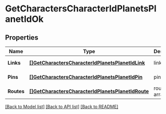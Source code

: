 # GetCharactersCharacterIdPlanetsPlanetIdOk

## Properties
Name | Type | Description | Notes
------------ | ------------- | ------------- | -------------
**Links** | [**[]GetCharactersCharacterIdPlanetsPlanetIdLink**](get_characters_character_id_planets_planet_id_link.md) | links array | [default to null]
**Pins** | [**[]GetCharactersCharacterIdPlanetsPlanetIdPin**](get_characters_character_id_planets_planet_id_pin.md) | pins array | [default to null]
**Routes** | [**[]GetCharactersCharacterIdPlanetsPlanetIdRoute**](get_characters_character_id_planets_planet_id_route.md) | routes array | [default to null]

[[Back to Model list]](../README.md#documentation-for-models) [[Back to API list]](../README.md#documentation-for-api-endpoints) [[Back to README]](../README.md)


